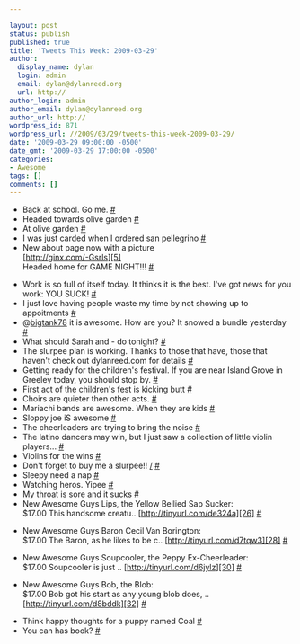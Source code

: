 ```yaml
---

layout: post
status: publish
published: true
title: 'Tweets This Week: 2009-03-29'
author:
  display_name: dylan
  login: admin
  email: dylan@dylanreed.org
  url: http://
author_login: admin
author_email: dylan@dylanreed.org
author_url: http://
wordpress_id: 871
wordpress_url: //2009/03/29/tweets-this-week-2009-03-29/
date: '2009-03-29 09:00:00 -0500'
date_gmt: '2009-03-29 17:00:00 -0500'
categories:
- Awesome
tags: []
comments: []
---
```


  * Back at school. Go me. [#][1]
  * Headed towards olive garden [#][2]
  * At olive garden [#][3]
  * I was just carded when I ordered san pellegrino [#][4]
  * New about page now with a picture  
[http://ginx.com/-Gsrls][5]  
Headed home for GAME NIGHT!!! [#][6]

   [1]: http://twitter.com/awesomeguy/statuses/1375607086
   [2]: http://twitter.com/awesomeguy/statuses/1378278002
   [3]: http://twitter.com/awesomeguy/statuses/1378394375
   [4]: http://twitter.com/awesomeguy/statuses/1378548376
   [5]: http://ginx.com/-Gsrls
   [6]: http://twitter.com/awesomeguy/statuses/1384194309

  * Work is so full of itself today. It thinks it is the best. I've got news for you work: YOU SUCK! [#][7]
  * I just love having people waste my time by not showing up to appoitments [#][8]
  * @[bigtank78][9] it is awesome. How are you? It snowed a bundle yesterday [#][10]
  * What should Sarah and - do tonight? [#][11]
  * The slurpee plan is working. Thanks to those that have, those that haven't check out dylanreed.com for details [#][12]
  * Getting ready for the children's festival. If you are near Island Grove in Greeley today, you should stop by. [#][13]
  * First act of the children's fest is kicking butt [#][14]
  * Choirs are quieter then other acts. [#][15]
  * Mariachi bands are awesome. When they are kids [#][16]
  * Sloppy joe iS awesome [#][17]
  * The cheerleaders are trying to bring the noise [#][18]
  * The latino dancers may win, but I just saw a collection of little violin players... [#][19]
  * Violins for the wins [#][20]
  * Don't forget to buy me a slurpee!! [/][21] [#][22]
  * Sleepy need a nap [#][23]
  * Watching heros. Yipee [#][24]
  * My throat is sore and it sucks [#][25]
  * New Awesome Guys Lips, the Yellow Bellied Sap Sucker:  
$17.00 This handsome creatu.. [http://tinyurl.com/de324a][26] [#][27]

   [7]: http://twitter.com/awesomeguy/statuses/1401487915
   [8]: http://twitter.com/awesomeguy/statuses/1403026912
   [9]: http://twitter.com/bigtank78
   [10]: http://twitter.com/awesomeguy/statuses/1403163374
   [11]: http://twitter.com/awesomeguy/statuses/1403643955
   [12]: http://twitter.com/awesomeguy/statuses/1405017540
   [13]: http://twitter.com/awesomeguy/statuses/1406986444
   [14]: http://twitter.com/awesomeguy/statuses/1407578143
   [15]: http://twitter.com/awesomeguy/statuses/1407766182
   [16]: http://twitter.com/awesomeguy/statuses/1407881669
   [17]: http://twitter.com/awesomeguy/statuses/1408058225
   [18]: http://twitter.com/awesomeguy/statuses/1408226476
   [19]: http://twitter.com/awesomeguy/statuses/1408405027
   [20]: http://twitter.com/awesomeguy/statuses/1408518935
   [21]: /
   [22]: http://twitter.com/awesomeguy/statuses/1408527748
   [23]: http://twitter.com/awesomeguy/statuses/1408971598
   [24]: http://twitter.com/awesomeguy/statuses/1409205973
   [25]: http://twitter.com/awesomeguy/statuses/1409613462
   [26]: http://tinyurl.com/de324a
   [27]: http://twitter.com/awesomeguy/statuses/1410180411

  * New Awesome Guys Baron Cecil Van Borington:  
$17.00 The Baron, as he likes to be c.. [http://tinyurl.com/d7tqw3][28] [#][29]

   [28]: http://tinyurl.com/d7tqw3
   [29]: http://twitter.com/awesomeguy/statuses/1410180310

  * New Awesome Guys Soupcooler, the Peppy Ex-Cheerleader:  
$17.00 Soupcooler is just .. [http://tinyurl.com/d6jylz][30] [#][31]

   [30]: http://tinyurl.com/d6jylz
   [31]: http://twitter.com/awesomeguy/statuses/1410180739

  * New Awesome Guys Bob, the Blob:  
$17.00 Bob got his start as any young blob does, .. [http://tinyurl.com/d8bddk][32] [#][33]

   [32]: http://tinyurl.com/d8bddk
   [33]: http://twitter.com/awesomeguy/statuses/1410180856

  * Think happy thoughts for a puppy named Coal [#][34]
  * You can has book? [#][35]
  


   [34]: http://twitter.com/awesomeguy/statuses/1410615775
   [35]: http://twitter.com/awesomeguy/statuses/1410631783

